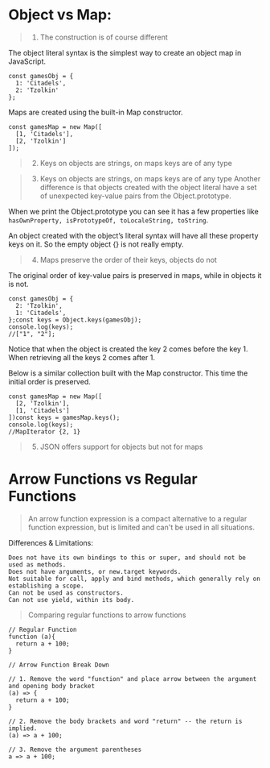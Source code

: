# Object vs Map:

>1. The construction is of course different

The object literal syntax is the simplest way to create an object map in JavaScript.
```
const gamesObj = {
  1: 'Citadels',
  2: 'Tzolkin'  
};
```
Maps are created using the built-in Map constructor.
```
const gamesMap = new Map([
  [1, 'Citadels'],
  [2, 'Tzolkin']
]);
```

>2. Keys on objects are strings, on maps keys are of any type

>3. Keys on objects are strings, on maps keys are of any type
Another difference is that objects created with the object literal have a set of unexpected key-value pairs from the Object.prototype.

When we print the Object.prototype you can see it has a few properties like ```hasOwnProperty, isPrototypeOf, toLocaleString, toString```.

An object created with the object’s literal syntax will have all these property keys on it. So the empty object {} is not really empty.

>4. Maps preserve the order of their keys, objects do not

The original order of key-value pairs is preserved in maps, while in objects it is not.
```
const gamesObj = {
  2: 'Tzolkin',
  1: 'Citadels',
};const keys = Object.keys(gamesObj);
console.log(keys);
//["1", "2"];
```
Notice that when the object is created the key 2 comes before the key 1. When retrieving all the keys 2 comes after 1.

Below is a similar collection built with the Map constructor. This time the initial order is preserved.
```
const gamesMap = new Map([
  [2, 'Tzolkin'],
  [1, 'Citadels']
])const keys = gamesMap.keys();
console.log(keys);
//MapIterator {2, 1}
```

>5. JSON offers support for objects but not for maps

# Arrow Functions vs Regular Functions

> An arrow function expression is a compact alternative to a regular function expression, but is limited and can't be used in all situations.

Differences & Limitations:

    Does not have its own bindings to this or super, and should not be used as methods.
    Does not have arguments, or new.target keywords.
    Not suitable for call, apply and bind methods, which generally rely on establishing a scope.
    Can not be used as constructors.
    Can not use yield, within its body.

> Comparing regular functions to arrow functions
```
// Regular Function
function (a){
  return a + 100;
}

// Arrow Function Break Down

// 1. Remove the word "function" and place arrow between the argument and opening body bracket
(a) => {
  return a + 100;
}

// 2. Remove the body brackets and word "return" -- the return is implied.
(a) => a + 100;

// 3. Remove the argument parentheses
a => a + 100;
```
